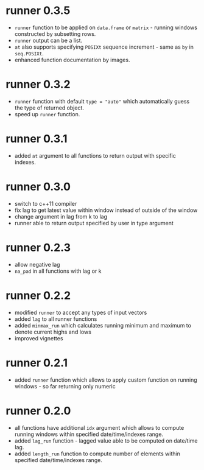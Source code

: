 # runner 0.3.5
* `runner` function to be applied on `data.frame` or `matrix` - running windows
constructed by subsetting rows.
* `runner` output can be a list.
* `at` also supports specifying `POSIXt` sequence increment - same as `by` in `seq.POSIXt`.
* enhanced function documentation by images.

# runner 0.3.2
* `runner` function with default `type = "auto"` which automatically guess the type
of returned object.
* speed up `runner` function.

# runner 0.3.1

* added `at` argument to all functions to return output with specific indexes.

# runner 0.3.0

* switch to c++11 compiler
* fix lag to get latest value within window instead of outside of the window
* change argument in lag from k to lag
* runner able to return output specified by user in type argument

# runner 0.2.3

* allow negative lag
* `na_pad` in all functions with lag or k

# runner 0.2.2

* modified `runner` to accept any types of input vectors 
* added `lag` to all runner functions
* added `minmax_run` which calculates running minimum and maximum to denote current highs and lows
* improved vignettes

# runner 0.2.1
* added `runner` function which allows to apply custom function on running windows - so far returning only numeric

# runner 0.2.0

* all functions have additional `idx` argument which allows to compute running windows within specified date/time/indexes range.
* added `lag_run` function - lagged value able to be computed on date/time lag.
* added `length_run` function to compute number of elements within specified date/time/indexes range.

